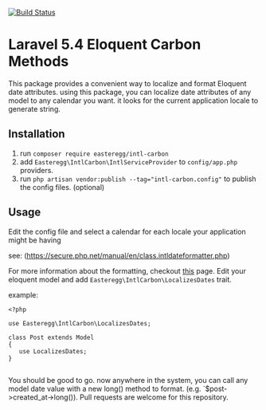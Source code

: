 [![Build Status](https://travis-ci.org/easteregg/intl-carbon.svg?branch=master)](https://travis-ci.org/easteregg/intl-carbon)

# Laravel 5.4 Eloquent Carbon Methods

This package provides a convenient way to localize and format Eloquent date attributes. using this package, you can localize date attributes of any model 
to any calendar you want. it looks for the current application locale to generate string.


## Installation

1. run `composer require easteregg/intl-carbon`
2. add `Easteregg\IntlCarbon\IntlServiceProvider` to `config/app.php` providers.
3. run `php artisan vendor:publish --tag="intl-carbon.config"` to publish the config files. (optional)


## Usage
 
 Edit the config file and select a calendar for each locale your application might be having
 
 see: (https://secure.php.net/manual/en/class.intldateformatter.php)


 For more information about the formatting, checkout [this](http://userguide.icu-project.org/formatparse/datetime) page.
 Edit your eloquent model and add `Easteregg\IntlCarbon\LocalizesDates` trait.
 
 example: 
 
 ```$xslt
<?php

use Easteregg\IntlCarbon\LocalizesDates;

class Post extends Model
{
    use LocalizesDates;
}


```

You should be good to go. now anywhere in the system, you can call any model date value with a new long() method to format. 
(e.g. `$post->created_at->long()).
 Pull requests are welcome for this repository.
##

